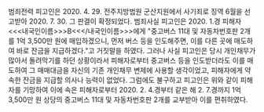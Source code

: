범죄전력
피고인은 2020. 4. 29. 전주지방법원 군산지원에서 사기죄로 징역 6월을 선고받아 2020. 7. 30. 그 판결이 확정되었다.
범죄사실
피고인은 2020. 1.경 피해자 <<<내국인이름>>>B<<</내국인이름>>>에게 "중고버스 11대 및 자동차번호판 2개를 1억 3,500만 원에 매입하겠으니, 먼저 버스 등을 인도해주면, 이를 다른 곳에 매도하여 바로 잔금을 지급하겠다."고 거짓말을 하였다.
그러나 사실 피고인은 당시 개인채무가 많아서 돌려막기를 하던 상황이라서 피해자로부터 중고버스 등을 인도받더라도 이를 매도하여 그 매매대금을 자신의 기존 개인채무 변제에 사용할 생각이었고, 피해자에게 약속한 잔금을 지급할 의사나 능력이 없었다.
그럼에도 불구하고 피고인은 위와 같이 피해자를 기망하여 이에 속은 피해자로부터 2020. 2. 4.경부터 같은 해 2. 7.경까지 1억 3,500만 원 상당의 중고버스 11대 및 자동차번호판 2개를 교부받아 이를 편취하였다.